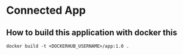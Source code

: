 # Connected App

## How to build this application with docker this
```
docker build -t <DOCKERHUB_USERNAME>/app:1.0 .
```
